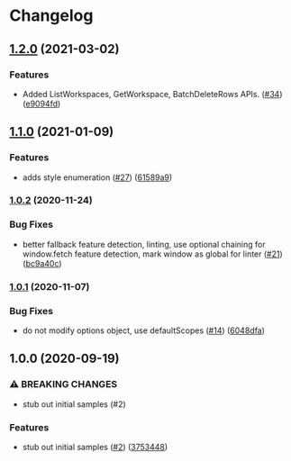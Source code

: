 # Changelog

## [1.2.0](https://www.github.com/googleapis/nodejs-area120-tables/compare/v1.1.0...v1.2.0) (2021-03-02)


### Features

* Added ListWorkspaces, GetWorkspace, BatchDeleteRows APIs. ([#34](https://www.github.com/googleapis/nodejs-area120-tables/issues/34)) ([e9094fd](https://www.github.com/googleapis/nodejs-area120-tables/commit/e9094fda635c2ade5e72212bd7f10698eaf9a939))

## [1.1.0](https://www.github.com/googleapis/nodejs-area120-tables/compare/v1.0.2...v1.1.0) (2021-01-09)


### Features

* adds style enumeration ([#27](https://www.github.com/googleapis/nodejs-area120-tables/issues/27)) ([61589a9](https://www.github.com/googleapis/nodejs-area120-tables/commit/61589a9f06674b8723fbe3b68022ebee58df9faf))

### [1.0.2](https://www.github.com/googleapis/nodejs-area120-tables/compare/v1.0.1...v1.0.2) (2020-11-24)


### Bug Fixes

* better fallback feature detection, linting, use optional chaining for window.fetch feature detection, mark window as global for linter ([#21](https://www.github.com/googleapis/nodejs-area120-tables/issues/21)) ([bc9a40c](https://www.github.com/googleapis/nodejs-area120-tables/commit/bc9a40c42311fa2a6748a9841bc632d3fe87705b))

### [1.0.1](https://www.github.com/googleapis/nodejs-area120-tables/compare/v1.0.0...v1.0.1) (2020-11-07)


### Bug Fixes

* do not modify options object, use defaultScopes ([#14](https://www.github.com/googleapis/nodejs-area120-tables/issues/14)) ([6048dfa](https://www.github.com/googleapis/nodejs-area120-tables/commit/6048dfa0aa715b1cdd6d9ee309cedd6a4a4e1eb9))

## 1.0.0 (2020-09-19)


### ⚠ BREAKING CHANGES

* stub out initial samples (#2)

### Features

* stub out initial samples ([#2](https://www.github.com/googleapis/nodejs-area120-tables/issues/2)) ([3753448](https://www.github.com/googleapis/nodejs-area120-tables/commit/3753448c287adcd7f6e8b0454509553ea3d80c99))
